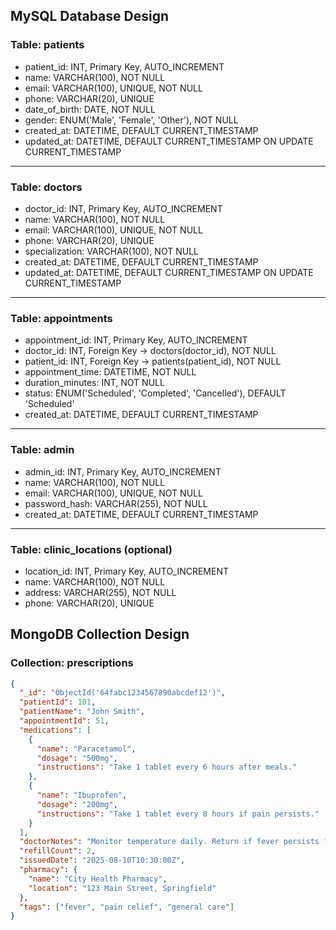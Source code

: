## MySQL Database Design

### Table: patients
- patient_id: INT, Primary Key, AUTO_INCREMENT
- name: VARCHAR(100), NOT NULL
- email: VARCHAR(100), UNIQUE, NOT NULL
- phone: VARCHAR(20), UNIQUE
- date_of_birth: DATE, NOT NULL
- gender: ENUM('Male', 'Female', 'Other'), NOT NULL
- created_at: DATETIME, DEFAULT CURRENT_TIMESTAMP
- updated_at: DATETIME, DEFAULT CURRENT_TIMESTAMP ON UPDATE CURRENT_TIMESTAMP
<!-- A patient can have multiple appointments. If a patient is deleted, we may choose to cascade delete their appointments. -->

---

### Table: doctors
- doctor_id: INT, Primary Key, AUTO_INCREMENT
- name: VARCHAR(100), NOT NULL
- email: VARCHAR(100), UNIQUE, NOT NULL
- phone: VARCHAR(20), UNIQUE
- specialization: VARCHAR(100), NOT NULL
- created_at: DATETIME, DEFAULT CURRENT_TIMESTAMP
- updated_at: DATETIME, DEFAULT CURRENT_TIMESTAMP ON UPDATE CURRENT_TIMESTAMP
<!-- Each doctor can have multiple appointments. We should prevent overlapping appointments via application logic. -->

---

### Table: appointments
- appointment_id: INT, Primary Key, AUTO_INCREMENT
- doctor_id: INT, Foreign Key → doctors(doctor_id), NOT NULL
- patient_id: INT, Foreign Key → patients(patient_id), NOT NULL
- appointment_time: DATETIME, NOT NULL
- duration_minutes: INT, NOT NULL
- status: ENUM('Scheduled', 'Completed', 'Cancelled'), DEFAULT 'Scheduled'
- created_at: DATETIME, DEFAULT CURRENT_TIMESTAMP
<!-- If doctor or patient is deleted, we can choose CASCADE or retain appointment history for reporting. -->

---

### Table: admin
- admin_id: INT, Primary Key, AUTO_INCREMENT
- name: VARCHAR(100), NOT NULL
- email: VARCHAR(100), UNIQUE, NOT NULL
- password_hash: VARCHAR(255), NOT NULL
- created_at: DATETIME, DEFAULT CURRENT_TIMESTAMP
<!-- Admins manage doctors, patients, and system settings. -->

---

### Table: clinic_locations (optional)
- location_id: INT, Primary Key, AUTO_INCREMENT
- name: VARCHAR(100), NOT NULL
- address: VARCHAR(255), NOT NULL
- phone: VARCHAR(20), UNIQUE
<!-- If clinics are in multiple locations, doctors and appointments can reference this table. -->

## MongoDB Collection Design

### Collection: prescriptions

```json
{
  "_id": "ObjectId('64fabc1234567890abcdef12')",
  "patientId": 101,
  "patientName": "John Smith",
  "appointmentId": 51,
  "medications": [
    {
      "name": "Paracetamol",
      "dosage": "500mg",
      "instructions": "Take 1 tablet every 6 hours after meals."
    },
    {
      "name": "Ibuprofen",
      "dosage": "200mg",
      "instructions": "Take 1 tablet every 8 hours if pain persists."
    }
  ],
  "doctorNotes": "Monitor temperature daily. Return if fever persists for more than 3 days.",
  "refillCount": 2,
  "issuedDate": "2025-08-10T10:30:00Z",
  "pharmacy": {
    "name": "City Health Pharmacy",
    "location": "123 Main Street, Springfield"
  },
  "tags": ["fever", "pain relief", "general care"]
}
```
